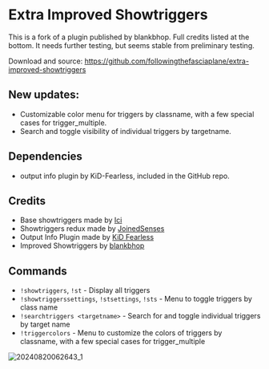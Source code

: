 # Extra Improved Showtriggers

This is a fork of a plugin published by blankbhop. Full credits listed at the bottom. 
It needs further testing, but seems stable from preliminary testing.

Download and source: https://github.com/followingthefasciaplane/extra-improved-showtriggers

## New updates:
- Customizable color menu for triggers by classname, with a few special cases for trigger_multiple.
- Search and toggle visibility of individual triggers by targetname.

## Dependencies
- output info plugin by KiD-Fearless, included in the GitHub repo.

## Credits
- Base showtriggers made by [Ici](https://forums.alliedmods.net/showthread.php?t=290356)
- Showtriggers redux made by [JoinedSenses](https://github.com/JoinedSenses)
- Output Info Plugin made by [KiD Fearless](https://github.com/kidfearless)
- Improved Showtriggers by [blankbhop](https://github.com/blankbhop)

## Commands
- `!showtriggers`, `!st` - Display all triggers
- `!showtriggerssettings`, `!stsettings`, `!sts` - Menu to toggle triggers by class name
- `!searchtriggers <targetname>` - Search for and toggle individual triggers by target name
- `!triggercolors` - Menu to customize the colors of triggers by classname, with a few special cases for trigger_multiple

![20240820062643_1](https://github.com/user-attachments/assets/9eced26c-3c3e-4284-b690-68bb121ea52b)
